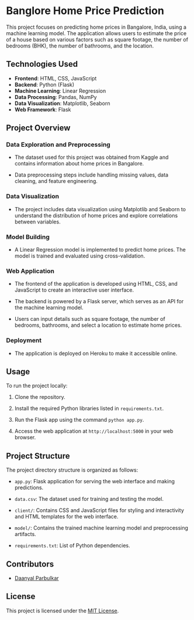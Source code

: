 # Banglore Home Price Prediction

This project focuses on predicting home prices in Bangalore, India, using a machine learning model. The application allows users to estimate the price of a house based on various factors such as square footage, the number of bedrooms (BHK), the number of bathrooms, and the location.

## Technologies Used

- **Frontend**: HTML, CSS, JavaScript
- **Backend**: Python (Flask)
- **Machine Learning**: Linear Regression
- **Data Processing**: Pandas, NumPy
- **Data Visualization**: Matplotlib, Seaborn
- **Web Framework**: Flask

## Project Overview

### Data Exploration and Preprocessing

- The dataset used for this project was obtained from Kaggle and contains information about home prices in Bangalore.

- Data preprocessing steps include handling missing values, data cleaning, and feature engineering.

### Data Visualization

- The project includes data visualization using Matplotlib and Seaborn to understand the distribution of home prices and explore correlations between variables.

### Model Building

- A Linear Regression model is implemented to predict home prices. The model is trained and evaluated using cross-validation.

### Web Application

- The frontend of the application is developed using HTML, CSS, and JavaScript to create an interactive user interface.

- The backend is powered by a Flask server, which serves as an API for the machine learning model.

- Users can input details such as square footage, the number of bedrooms, bathrooms, and select a location to estimate home prices.

### Deployment

- The application is deployed on Heroku to make it accessible online.

## Usage

To run the project locally:

1. Clone the repository.

2. Install the required Python libraries listed in `requirements.txt`.

3. Run the Flask app using the command `python app.py`.

4. Access the web application at `http://localhost:5000` in your web browser.

## Project Structure

The project directory structure is organized as follows:

- `app.py`: Flask application for serving the web interface and making predictions.

- `data.csv`: The dataset used for training and testing the model.

- `client/`: Contains CSS and JavaScript files for styling and interactivity and HTML templates for the web interface.

- `model/`: Contains the trained machine learning model and preprocessing artifacts.

- `requirements.txt`: List of Python dependencies.

## Contributors

- [Daanyal Parbulkar](https://www.linkedin.com/in/daanyal-parbulkar-02a764228)

## License

This project is licensed under the [MIT License](LICENSE).

